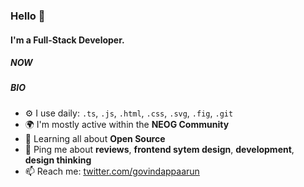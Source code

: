 ### Hello 👋

#### I'm a Full-Stack Developer.

##### NOW
<!--
- ✨ Crafted last [Laracon Online](https://laracon.net) website;
- 🇵🇹 Planing the "Tuga-Co-Op";
- 🍑 What about this?
-->

##### BIO

- ⚙️ I use daily: `.ts`, `.js`, `.html`, `.css`, `.svg`, `.fig`, `.git`
- 🌍 I'm mostly active within the **NEOG Community**
- 🌱 Learning all about **Open Source**
- 💬 Ping me about **reviews**, **frontend sytem design**, **development**, **design thinking**
- 📫 Reach me: [twitter.com/govindappaarun](https://twitter.com/govindappaarun)
